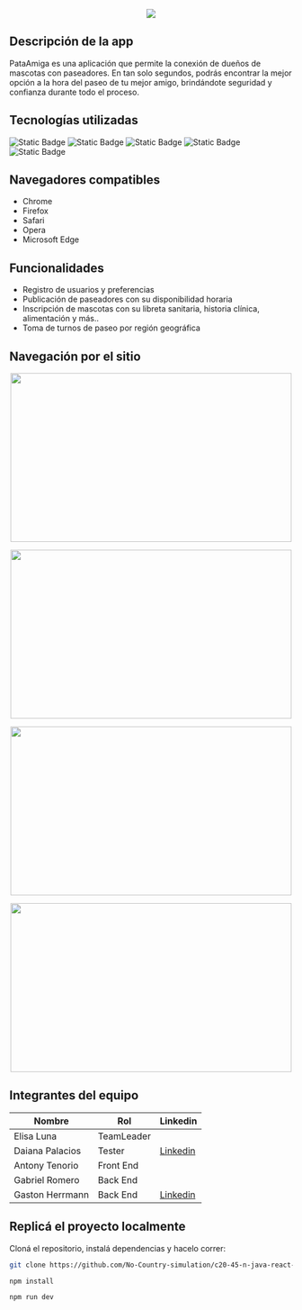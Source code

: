 <p align="center"> <img src="https://github.com/user-attachments/assets/8f0d35f8-b353-4261-b12e-8080d58f9611"> </p>

## Descripción de la app
PataAmiga es una aplicación que permite la conexión de dueños de mascotas con paseadores. En tan solo segundos, podrás encontrar la mejor opción a la hora del paseo de tu mejor amigo, brindándote seguridad y confianza durante todo el proceso.

## Tecnologías utilizadas

![Static Badge](https://img.shields.io/badge/java-21-green)
![Static Badge](https://img.shields.io/badge/React-red)
![Static Badge](https://img.shields.io/badge/MySQL-v8.0-orange)
![Static Badge](https://img.shields.io/badge/SpringBoot%203-yellow)
![Static Badge](https://img.shields.io/badge/Postman-skyblue)


##  Navegadores compatibles

- Chrome
- Firefox
- Safari
- Opera
- Microsoft Edge

## Funcionalidades

- Registro de usuarios y preferencias
- Publicación de paseadores con su disponibilidad horaria
- Inscripción de mascotas con su libreta sanitaria, historia clínica, alimentación y más..
- Toma de turnos de paseo por región geográfica

## Navegación por el sitio

<p align="center"> <img src="https://github.com/user-attachments/assets/8d2f92d2-6ba0-4820-bcd9-2bdc8a70bf0c" width=500 height= 300> </p>
<p align="center"> <img src="https://github.com/user-attachments/assets/4b1fef7e-5f2c-4a02-bb81-26875bf67177" width=500 height= 300> </p>
<p align="center"> <img src="https://github.com/user-attachments/assets/a906eb9c-76b9-4bbf-a420-b51d482e3474" width=500 height= 300> </p>
<p align="center"> <img src="https://github.com/user-attachments/assets/d5d3213a-8391-406b-b42d-97648ced1316" width=500 height= 300> </p>

## Integrantes del equipo

| Nombre                   | Rol | Linkedin
| -----------              | ----------- | -----------
| Elisa Luna  |  TeamLeader  |
| Daiana Palacios          | Tester       |  [Linkedin](https://www.linkedin.com/in/daiana-rocio-palacios)
| Antony Tenorio    | Front End       | 
| Gabriel Romero           | Back End     |
| Gaston Herrmann  | Back End       | [Linkedin](https://www.linkedin.com/in/gaston-herrmann)

## Replicá el proyecto localmente

Cloná el repositorio, instalá dependencias y hacelo correr: 
```bash
git clone https://github.com/No-Country-simulation/c20-45-n-java-react-.git
```
```bash
npm install 
```
```bash
npm run dev
```
